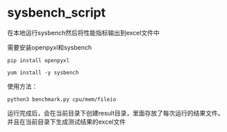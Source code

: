 # sysbench_script
在本地运行sysbench然后将性能指标输出到excel文件中

需要安装openpyxl和sysbench

```
pip install openpyxl

yum install -y sysbench
```

使用方法：
```
python3 benchmark.py cpu/mem/fileio
```
运行完成后，会在当前目录下创建result目录，里面存放了每次运行的结果文件。并且在当前目录下生成测试结果的excel文件
